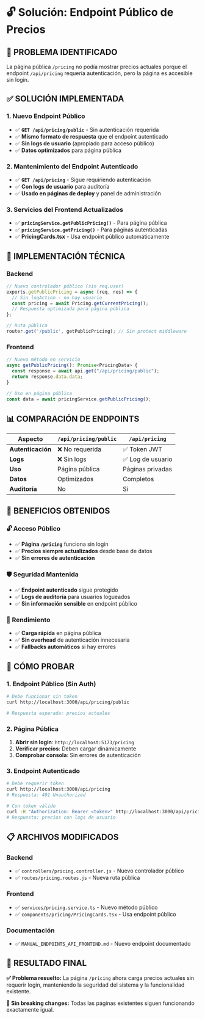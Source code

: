 # 🔓 Solución: Endpoint Público de Precios

## 🎯 **PROBLEMA IDENTIFICADO**
La página pública `/pricing` no podía mostrar precios actuales porque el endpoint `/api/pricing` requería autenticación, pero la página es accesible sin login.

## ✅ **SOLUCIÓN IMPLEMENTADA**

### **1. Nuevo Endpoint Público**
- ✅ **`GET /api/pricing/public`** - Sin autenticación requerida
- ✅ **Mismo formato de respuesta** que el endpoint autenticado
- ✅ **Sin logs de usuario** (apropiado para acceso público)
- ✅ **Datos optimizados** para página pública

### **2. Mantenimiento del Endpoint Autenticado** 
- ✅ **`GET /api/pricing`** - Sigue requiriendo autenticación
- ✅ **Con logs de usuario** para auditoría
- ✅ **Usado en páginas de deploy** y panel de administración

### **3. Servicios del Frontend Actualizados**
- ✅ **`pricingService.getPublicPricing()`** - Para página pública
- ✅ **`pricingService.getPricing()`** - Para páginas autenticadas
- ✅ **PricingCards.tsx** - Usa endpoint público automáticamente

## 🔧 **IMPLEMENTACIÓN TÉCNICA**

### **Backend**
```javascript
// Nuevo controlador público (sin req.user)
exports.getPublicPricing = async (req, res) => {
  // Sin logAction - no hay usuario
  const pricing = await Pricing.getCurrentPricing();
  // Respuesta optimizada para página pública
};

// Ruta pública
router.get('/public', getPublicPricing); // Sin protect middleware
```

### **Frontend**
```typescript
// Nuevo método en servicio
async getPublicPricing(): Promise<PricingData> {
  const response = await api.get("/api/pricing/public");
  return response.data.data;
}

// Uso en página pública
const data = await pricingService.getPublicPricing();
```

## 📊 **COMPARACIÓN DE ENDPOINTS**

| Aspecto | `/api/pricing/public` | `/api/pricing` |
|---------|----------------------|----------------|
| **Autenticación** | ❌ No requerida | ✅ Token JWT |
| **Logs** | ❌ Sin logs | ✅ Log de usuario |
| **Uso** | Página pública | Páginas privadas |
| **Datos** | Optimizados | Completos |
| **Auditoría** | No | Sí |

## 🎯 **BENEFICIOS OBTENIDOS**

### **🔓 Acceso Público**
- ✅ **Página `/pricing`** funciona sin login
- ✅ **Precios siempre actualizados** desde base de datos
- ✅ **Sin errores de autenticación**

### **🛡️ Seguridad Mantenida**
- ✅ **Endpoint autenticado** sigue protegido
- ✅ **Logs de auditoría** para usuarios logueados
- ✅ **Sin información sensible** en endpoint público

### **🚀 Rendimiento**
- ✅ **Carga rápida** en página pública
- ✅ **Sin overhead** de autenticación innecesaria
- ✅ **Fallbacks automáticos** si hay errores

## 🧪 **CÓMO PROBAR**

### **1. Endpoint Público (Sin Auth)**
```bash
# Debe funcionar sin token
curl http://localhost:3000/api/pricing/public

# Respuesta esperada: precios actuales
```

### **2. Página Pública**
1. **Abrir sin login**: `http://localhost:5173/pricing`
2. **Verificar precios**: Deben cargar dinámicamente
3. **Comprobar consola**: Sin errores de autenticación

### **3. Endpoint Autenticado**
```bash
# Debe requerir token
curl http://localhost:3000/api/pricing
# Respuesta: 401 Unauthorized

# Con token válido
curl -H "Authorization: Bearer <token>" http://localhost:3000/api/pricing
# Respuesta: precios con logs de usuario
```

## 📋 **ARCHIVOS MODIFICADOS**

### **Backend**
- ✅ `controllers/pricing.controller.js` - Nuevo controlador público
- ✅ `routes/pricing.routes.js` - Nueva ruta pública

### **Frontend**
- ✅ `services/pricing.service.ts` - Nuevo método público
- ✅ `components/pricing/PricingCards.tsx` - Usa endpoint público

### **Documentación**
- ✅ `MANUAL_ENDPOINTS_API_FRONTEND.md` - Nuevo endpoint documentado

## 🎉 **RESULTADO FINAL**

**✅ Problema resuelto:** La página `/pricing` ahora carga precios actuales sin requerir login, manteniendo la seguridad del sistema y la funcionalidad existente.

**🔧 Sin breaking changes:** Todas las páginas existentes siguen funcionando exactamente igual.
